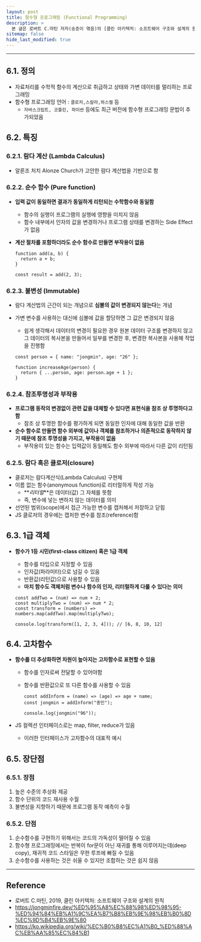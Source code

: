 ```yaml
---
layout: post
title: 함수형 프로그래밍 (Functional Programming)
description: >
  본 글은 로버트 C.마틴 저자(송준이 엮음)의 [클린 아키텍처: 소프트웨어 구조와 설계의 원칙] 도서를 읽고 작성하였습니다.
sitemap: false
hide_last_modified: true
---
```


---

## 6.1. 정의

- 자료처리를 수학적 함수의 계산으로 취급하고 상태와 가변 데이터를 멀리하는 프로그래밍
- 함수형 프로그래밍 언어 : `클로저,스칼라,하스켈` 등
  - `자바스크립트, 코틀린, 파이썬` 등에도 최근 버전에 함수형 프로그래밍 문법이 추가되었음

## 6.2. 특징

### 6.2.1. 람다 계산 (Lambda Calculus)

- 알론조 처치 Alonze Church가 고안한 람다 계산법을 기반으로 함

### 6.2.2. 순수 함수 (Pure function)

- **입력 값이 동일하면 결과가 동일하게 리턴되는 수학함수와 동일함**
  - 함수의 실행이 프로그램의 실행에 영향을 미치지 않음
  - 함수 내부에서 인자의 값을 변경하거나 프로그램 상태를 변경하는 Side Effect가 없음
- **계산 절차를 포함하더라도 순수 함수로 만들면 부작용이 없음**

  ```
  function add(a, b) {
    return a + b;
  }

  const result = add(2, 3);
  ```

### 6.2.3. 불변성 (Immutable)

- 람다 계산법의 근간이 되는 개념으로 **심볼의 값이 변경되지 않는다**는 개념
- 가변 변수를 사용하는 대신에 심볼에 값을 할당하면 그 값은 변경되지 않음

  - 쉽게 생각해서 데이터의 변경이 필요한 경우 원본 데이터 구조를 변경하지 않고
    그 데이터의 복사본을 만들어서 일부를 변경한 후, 변경한 복사본을 사용해 작업을 진행함

  ```
  const person = { name: "jongmin", age: "26" };

  function increaseAge(person) {
    return { ...person, age: person.age + 1 };
  }
  ```

### 6.2.4. 참조투명성과 부작용

- **프로그램 동작의 변경없이 관련 값을 대체할 수 있다면 표현식을 참조 상 투명하다고 함**
  - 참조 상 투명한 함수를 평가하게 되면 동일한 인자에 대해 동일한 값을 반환
- **순수 함수로 만들면 함수 외부에 값이나 객체를 참조하거나 의존적으로 동작하지 않기 때문에 참조 투명성을 가지고, 부작용이 없음**
  - 부작용이 있는 함수는 입력값이 동일해도 함수 외부에 따라서 다른 값이 리턴됨

### 6.2.5. 람다 혹은 클로저(closure)

- 클로저는 람다계산식(Lambda Calculus) 구현체
- 이름 없는 함수(anonymous function)로 리터럴하게 작성 가능
  - **_리터럴_**은 데이터(값) 그 자체를 뜻함
  - 즉, 변수에 넣는 변하지 않는 데이터를 의미
- 선언된 범위(scope)에서 접근 가능한 변수를 캡처해서 저장하고 닫힘
- JS 클로저의 경우에는 캡처한 변수를 참조(reference)함

## 6.3. 1급 객체

- **함수가 1등 시민(first-class citizen) 혹은 1급 객체**

  - 함수를 타입으로 지정할 수 있음
  - 인자값(파라미터)으로 넘길 수 있음
  - 반환값(리턴값)으로 사용할 수 있음
  - **마치 함수도 객체처럼 변수나 함수의 인자, 리터럴하게 다룰 수 있다는 의미**

  ```
  const addTwo = (num) => num + 2;
  const multiplyTwo = (num) => num * 2;
  const transform = (numbers) => numbers.map(addTwo).map(multiplyTwo);

  console.log(transform([1, 2, 3, 4])); // [6, 8, 10, 12]
  ```

## 6.4. 고차함수

- **함수를 더 추상화하면 차원이 높아지는 고차함수로 표현할 수 있음**

  - 함수를 인자로써 전달할 수 있어야함
  - 함수를 반환값으로 또 다른 함수를 사용할 수 있음

    ```
    const addInform = (name) => (age) => age + name;
    const jongmin = addInform("종민");

    console.log(jongmin("96"));
    ```

- JS 컬렉션 인터페이스로는 map, filter, reduce가 있음
  - 이러한 인터페이스가 고차함수의 대표적 예시

## 6.5. 장단점

### 6.5.1. 장점

1. 높은 수준의 추상화 제공
2. 함수 단위의 코드 재사용 수월
3. 불변성을 지향하기 때문에 프로그램 동작 예측이 수월

### 6.5.2. 단점

1. 순수함수를 구현하기 위해서는 코드의 가독성이 떨어질 수 있음
2. 함수형 프로그래밍에서는 반복이 for문이 아닌 재귀를 통해 이루어지는데(deep copy), 재귀적 코드 스타일은 무한 루프에 빠질 수 있음
3. 순수함수를 사용하는 것은 쉬울 수 있지만 조합하는 것은 쉽지 않음

---

## Reference

- 로버트 C.마틴, 2019, 클린 아키텍처: 소프트웨어 구조와 설계의 원칙
- https://jongminfire.dev/%ED%95%A8%EC%88%98%ED%98%95-%ED%94%84%EB%A1%9C%EA%B7%B8%EB%9E%98%EB%B0%8D%EC%9D%B4%EB%9E%80
- https://ko.wikipedia.org/wiki/%EC%B0%B8%EC%A1%B0_%ED%88%AC%EB%AA%85%EC%84%B1
